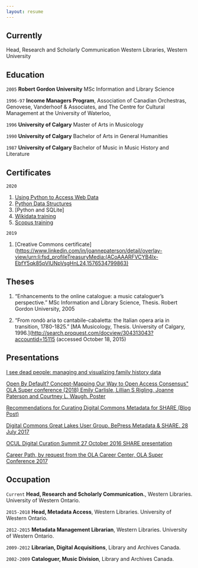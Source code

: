 ```yaml
---
layout: resume
---
```

## Currently

Head, Research and Scholarly Communication
Western Libraries, Western University

## Education

`2005`
__Robert Gordon University__
MSc Information and Library Science

`1996-97`
__Income Managers Program__, Association of Canadian Orchestras,
Genovese, Vanderhoof & Associates, and The Centre for Cultural Management at the University of Waterloo,

`1996`
__University of Calgary__
Master of Arts in Musicology

`1990`
__University of Calgary__
Bachelor of Arts in General Humanities

`1987`
__University of Calgary__
Bachelor of Music in Music History and Literature

## Certificates

`2020`
1. [Using Python to Access Web Data](https://coursera.org/share/3bb79b0f81ab2ecaffcbd2e64aa60f37)
2. [Python Data Structures](https://coursera.org/share/d86d0b525359a0a50dca7f0e5e04a73f)
3. [Python and SQLite]
4. [Wikidata training](https://api.accredible.com/v1/frontend/credential_website_embed_image/certificate/20339048)
5. [Scopus training](https://api.accredible.com/v1/frontend/credential_website_embed_image/certificate/16307019)

`2019`
1. [Creative Commons certificate](https://www.linkedin.com/in/joannepaterson/detail/overlay-view/urn:li:fsd_profileTreasuryMedia:(ACoAAARFVCYB4lx-EbfY5qk85pVlUNpVsgHnL24,1576534799863)

## Theses
1. “Enhancements to the online catalogue: a music cataloguer’s perspective.”  MSc Information and Library Science, Thesis. Robert Gordon University, 2005

2. “From rondò aria to cantabile-cabaletta: the Italian opera aria in transition, 1780-1825.” [MA Musicology, Thesis. University of Calgary, 1996.](http://search.proquest.com/docview/304313043?accountid=15115 (accessed October 18, 2015)

## Presentations

[I see dead people: managing and visualizing family history data](https://www.olasuperconference.ca/SC-2018/event/i-see-dead-people-using-digital-tools-to-manage-and-visualize-your-family-history/)

[Open By Default? Concept-Mapping Our Way to Open Access Consensus" OLA Super conference (2018) Emily Carlisle, Lillian S Rigling, Joanne Paterson and Courtney L. Waugh. Poster](http://works.bepress.com/joanne_paterson/46/)

[Recommendations for Curating Digital Commons Metadata for SHARE (Blog Post)](http://www.share-research.org/2017/08/recommendations-for-curating-digital-commons-metadata-for-share/)

[Digital Commons Great Lakes User Group. BePress Metadata & SHARE.  28 July 2017](https://bibliojo.wordpress.com/2017/08/01/curating-bepress-metadata-for-harvesting-by-share/)

[OCUL Digital Curation Summit 27 October 2016  SHARE presentation](https://docs.google.com/presentation/d/1dEYN255Ce4klYJhrFwOZnqHkNVeYilh1YllguraSbwk/edit?usp=sharing)

[Career Path, by request from the OLA Career Center, OLA Super Conference 2017](https://drive.google.com/open?id=0BwF7s1S0aBpLVnVYZFZiVU1SZEE)


## Occupation

`Current`
__Head, Research and Scholarly Communication.__, Western Libraries. University of Western Ontario.

`2015-2018`
__Head, Metadata Access__, Western Libraries. University of Western Ontario.

`2012-2015`
__Metadata Management Librarian__, Western Libraries. University of Western Ontario.

`2009-2012`
__Librarian, Digital Acquisitions__, Library and Archives Canada.

`2002-2009`
__Cataloguer, Music Division__, Library and Archives Canada.

<!-- ### Footer

Last updated: May 2013 -->
